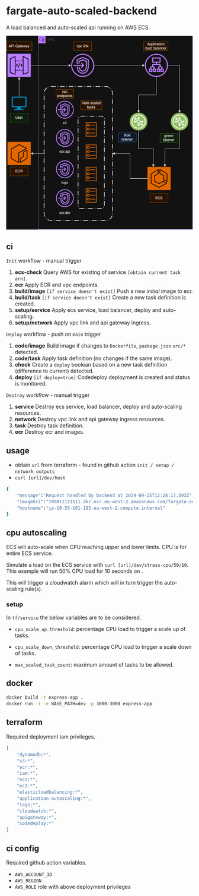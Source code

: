 # fargate-auto-scaled-backend

A load balanced and auto-scaled api running on AWS ECS.

![Infrastructure](docs/infra.drawio.png)

## ci

`Init` workflow - manual trigger

1. **ecs-check** Query AWS for existing of service `[obtain current task arn]`.
2. **ecr** Apply ECR and vpc endpoints.
3. **build/image** `[if service doesn't exist]` Push a new *initial* image to ecr.
4. **build/task** `[if service doesn't exist]` Create a new task definition is created.
5. **setup/service** Apply ecs service, load balancer, deploy and auto-scaling.
6. **setup/network** Apply vpc link and api gateway ingress.

`Deploy` workflow - push on `main` trigger

1. **code/image** Build image if changes to `Dockerfile`, `package.json` `src/*` detected.
2. **code/task** Apply task definition (no changes if the same image).
3. **check** Create a `deploy` boolean based on a new task definition (difference to current) detected.
4. **deploy** `[if deploy=true]` Codedeploy deployment is created and status is monitored.

`Destroy` workflow - manual trigger

1. **service** Destroy ecs service, load balancer, deploy and auto-scaling resources.
2. **network** Destroy vpc link and api gateway ingress resources.
3. **task** Destroy task definition.
4. **ecr** Destroy ecr and images.

## usage

- obtain `url` from terraform - found in github action `init / setup / network outputs`
- `curl [url]/dev/host`
  
```sh
{
    "message":"Request handled by backend at 2024-09-25T12:28:17.593Z",
    "imageUri":"700011111111.dkr.ecr.eu-west-2.amazonaws.com/fargate-auto-scaled-backend@sha256:78dfc01946306dd6afea2b47b56e196788501bfa93c1b2ee1e90a54e72b56938",
    "hostname":"ip-10-55-161-195.eu-west-2.compute.internal"
}
```

## cpu autoscaling

ECS will auto-scale when CPU reaching upper and lower limits. CPU is for entire ECS service.

Simulate a load on the ECS service with `curl [url]/dev/stress-cpu/50/10`. This example will run 50% CPU load for 10 seconds on .

This will trigger a cloudwatch alarm which will in turn trigger the auto-scaling rule(s).

### setup 

In `tf/service` the below variables are to be considered.

- `cpu_scale_up_threshold`: percentage CPU load to trigger a scale up of tasks.

- `cpu_scale_down_threshold`: percentage CPU load to trigger a scale down of tasks.

- `max_scaled_task_count`: maximum amount of tasks to be allowed.

## docker

```sh
docker build -t express-app .
docker run -i -e BASE_PATH=dev -p 3000:3000 express-app
```

## terraform

Required deployment iam privileges.

```json
[
    "dynamodb:*", 
    "s3:*", 
    "ecr:*", 
    "iam:*", 
    "ecs:*",
    "ec2:*", 
    "elasticloadbalancing:*",
    "application-autoscaling:*",
    "logs:*",
    "cloudwatch:*",
    "apigateway:*",
    "codedeploy:*"
]
```

## ci config

Required github action variables.
- `AWS_ACCOUNT_ID`
- `AWS_REGION`
- `AWS_ROLE` role with above deployment privileges
